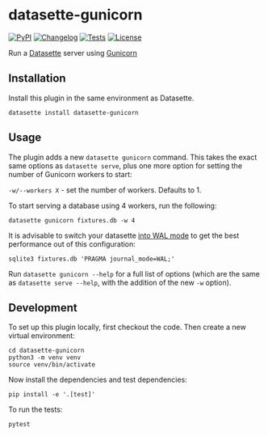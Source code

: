 # datasette-gunicorn

[![PyPI](https://img.shields.io/pypi/v/datasette-gunicorn.svg)](https://pypi.org/project/datasette-gunicorn/)
[![Changelog](https://img.shields.io/github/v/release/simonw/datasette-gunicorn?include_prereleases&label=changelog)](https://github.com/simonw/datasette-gunicorn/releases)
[![Tests](https://github.com/simonw/datasette-gunicorn/workflows/Test/badge.svg)](https://github.com/simonw/datasette-gunicorn/actions?query=workflow%3ATest)
[![License](https://img.shields.io/badge/license-Apache%202.0-blue.svg)](https://github.com/simonw/datasette-gunicorn/blob/main/LICENSE)

Run a [Datasette](https://datasette.io/) server using [Gunicorn](https://gunicorn.org/)

## Installation

Install this plugin in the same environment as Datasette.

    datasette install datasette-gunicorn

## Usage

The plugin adds a new `datasette gunicorn` command. This takes the exact same options as `datasette serve`, plus one more option for setting the number of Gunicorn workers to start:

`-w/--workers X` - set the number of workers. Defaults to 1.

To start serving a database using 4 workers, run the following:

    datasette gunicorn fixtures.db -w 4

It is advisable to switch your datasette [into WAL mode](https://til.simonwillison.net/sqlite/enabling-wal-mode) to get the best performance out of this configuration:

    sqlite3 fixtures.db 'PRAGMA journal_mode=WAL;'

Run `datasette gunicorn --help` for a full list of options (which are the same as `datasette serve --help`, with the addition of the new `-w` option).

## Development

To set up this plugin locally, first checkout the code. Then create a new virtual environment:

    cd datasette-gunicorn
    python3 -m venv venv
    source venv/bin/activate

Now install the dependencies and test dependencies:

    pip install -e '.[test]'

To run the tests:

    pytest

